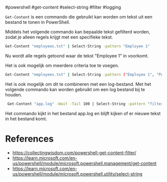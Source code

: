 #powershell #get-content #select-string #filter #logging

`Get-Content` is een commando die gebruikt kan worden om tekst uit een bestand te tonen in PowerShell. 

Middels het volgende commando kan bepaalde tekst gefilterd worden, zodat je alleen regels krijgt met een specifieke tekst.

```bash
Get-Content "employees.txt" | Select-String -pattern "Employee 1"
```

Nu wordt alle regels getoond waar de tekst "Employee 1" in voorkomt.

Het is ook mogelijk om meerdere criteria toe te voegen.

```bash
Get-Content "employees.txt" | Select-String -pattern ("Employee 1", "Peter")
```

Het is ook mogelijk om dit te combineren met een log-bestand. Met het volgende commando kan worden gebruikt om een log bestand bij te houden.

```bash
 Get-Content "app.log" -Wait -Tail 100 | Select-String -pattern "filter1"
```

Het commando kijkt in het bestand app.log en blijft kijken of er nieuwe tekst in het bestand komt.

# References

- https://collectingwisdom.com/powershell-get-content-filter/
- https://learn.microsoft.com/en-us/powershell/module/microsoft.powershell.management/get-content
- https://learn.microsoft.com/en-us/powershell/module/microsoft.powershell.utility/select-string

